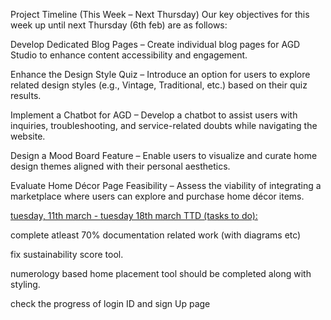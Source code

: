Project Timeline (This Week – Next Thursday)
Our key objectives for this week up until next Thursday (6th feb) are as follows:

Develop Dedicated Blog Pages – Create individual blog pages for AGD Studio to enhance content accessibility and engagement.

Enhance the Design Style Quiz – Introduce an option for users to explore related design styles (e.g., Vintage, Traditional, etc.) based on their quiz results.

Implement a Chatbot for AGD – Develop a chatbot to assist users with inquiries, troubleshooting, and service-related doubts while navigating the website.

Design a Mood Board Feature – Enable users to visualize and curate home design themes aligned with their personal aesthetics.

Evaluate Home Décor Page Feasibility – Assess the viability of integrating a marketplace where users can explore and purchase home décor items.




<u> tuesday, 11th march - tuesday 18th march TTD (tasks to do): </u>

complete atleast 70% documentation related work (with diagrams etc)

fix sustainability score tool. 

numerology based home placement tool should be completed along with styling. 

check the progress of login ID and sign Up page

